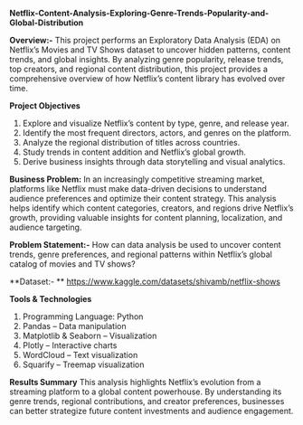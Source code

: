 **Netflix-Content-Analysis-Exploring-Genre-Trends-Popularity-and-Global-Distribution**

**Overview:-** This project performs an Exploratory Data Analysis (EDA) on Netflix’s Movies and TV Shows dataset to uncover hidden patterns, content trends, and global insights.
By analyzing genre popularity, release trends, top creators, and regional content distribution, this project provides a comprehensive overview of how Netflix’s content library has evolved over time.

**Project Objectives**

1. Explore and visualize Netflix’s content by type, genre, and release year.
2. Identify the most frequent directors, actors, and genres on the platform.
3. Analyze the regional distribution of titles across countries.
4. Study trends in content addition and Netflix’s global growth.
5. Derive business insights through data storytelling and visual analytics.

**Business Problem:**
In an increasingly competitive streaming market, platforms like Netflix must make data-driven decisions to understand audience preferences and optimize their content strategy.
This analysis helps identify which content categories, creators, and regions drive Netflix’s growth, providing valuable insights for content planning, localization, and audience targeting.

**Problem Statement:-** How can data analysis be used to uncover content trends, genre preferences, and regional patterns within Netflix’s global catalog of movies and TV shows?

**Dataset:- ** https://www.kaggle.com/datasets/shivamb/netflix-shows

**Tools & Technologies**
1. Programming Language: Python
2. Pandas – Data manipulation
3. Matplotlib & Seaborn – Visualization
4. Plotly – Interactive charts
5. WordCloud – Text visualization
6. Squarify – Treemap visualization

**Results Summary**
This analysis highlights Netflix’s evolution from a streaming platform to a global content powerhouse. By understanding its genre trends, regional contributions, and creator preferences, businesses can better strategize future content investments and audience engagement.
